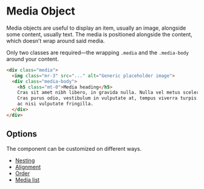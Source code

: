 # Media Object

Media objects are useful to display an item, usually an image, alongside some content, usually text. The media is positioned alongside the content, which doesn’t wrap around said media.

Only two classes are required—the wrapping `.media` and the `.media-body` around your content.

<!-- STORY -->

```html
<div class="media">
  <img class="mr-3" src="..." alt="Generic placeholder image">
  <div class="media-body">
    <h5 class="mt-0">Media heading</h5>
    Cras sit amet nibh libero, in gravida nulla. Nulla vel metus scelerisque ante sollicitudin.
    Cras purus odio, vestibulum in vulputate at, tempus viverra turpis. Fusce condimentum nunc
    ac nisi vulputate fringilla.
  </div>
</div>
```

## Options

The component can be customized on different ways.

- [Nesting][0]
- [Alignment][1]
- [Order][2]
- [Media list][3]

[0]: https://getbootstrap.com/docs/4.0/layout/media-object/#nesting
[1]: https://getbootstrap.com/docs/4.0/layout/media-object/#alignment
[2]: https://getbootstrap.com/docs/4.0/layout/media-object/#order
[3]: https://getbootstrap.com/docs/4.0/layout/media-object/#media-list